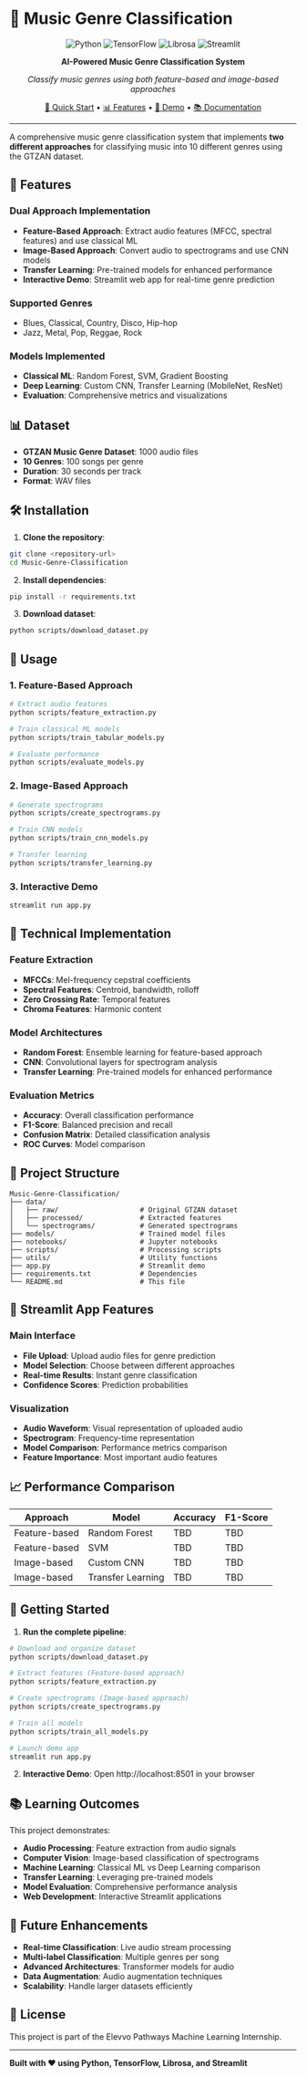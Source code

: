 # 🎵 Music Genre Classification

<div align="center">

![Python](https://img.shields.io/badge/Python-3.8+-blue.svg)
![TensorFlow](https://img.shields.io/badge/TensorFlow-2.13+-orange.svg)
![Librosa](https://img.shields.io/badge/Librosa-0.10+-green.svg)
![Streamlit](https://img.shields.io/badge/Streamlit-1.25+-red.svg)

**AI-Powered Music Genre Classification System**

*Classify music genres using both feature-based and image-based approaches*

[🚀 Quick Start](#-quick-start) • [📊 Features](#-features) • [🎯 Demo](#-demo) • [📚 Documentation](#-documentation)

</div>

---

A comprehensive music genre classification system that implements **two different approaches** for classifying music into 10 different genres using the GTZAN dataset.

## 🚀 Features

### **Dual Approach Implementation**
- **Feature-Based Approach**: Extract audio features (MFCC, spectral features) and use classical ML
- **Image-Based Approach**: Convert audio to spectrograms and use CNN models
- **Transfer Learning**: Pre-trained models for enhanced performance
- **Interactive Demo**: Streamlit web app for real-time genre prediction

### **Supported Genres**
- Blues, Classical, Country, Disco, Hip-hop
- Jazz, Metal, Pop, Reggae, Rock

### **Models Implemented**
- **Classical ML**: Random Forest, SVM, Gradient Boosting
- **Deep Learning**: Custom CNN, Transfer Learning (MobileNet, ResNet)
- **Evaluation**: Comprehensive metrics and visualizations

## 📊 Dataset

- **GTZAN Music Genre Dataset**: 1000 audio files
- **10 Genres**: 100 songs per genre
- **Duration**: 30 seconds per track
- **Format**: WAV files

## 🛠️ Installation

1. **Clone the repository**:
```bash
git clone <repository-url>
cd Music-Genre-Classification
```

2. **Install dependencies**:
```bash
pip install -r requirements.txt
```

3. **Download dataset**:
```bash
python scripts/download_dataset.py
```

## 🎯 Usage

### 1. Feature-Based Approach
```bash
# Extract audio features
python scripts/feature_extraction.py

# Train classical ML models
python scripts/train_tabular_models.py

# Evaluate performance
python scripts/evaluate_models.py
```

### 2. Image-Based Approach
```bash
# Generate spectrograms
python scripts/create_spectrograms.py

# Train CNN models
python scripts/train_cnn_models.py

# Transfer learning
python scripts/transfer_learning.py
```

### 3. Interactive Demo
```bash
streamlit run app.py
```

## 🔧 Technical Implementation

### **Feature Extraction**
- **MFCCs**: Mel-frequency cepstral coefficients
- **Spectral Features**: Centroid, bandwidth, rolloff
- **Zero Crossing Rate**: Temporal features
- **Chroma Features**: Harmonic content

### **Model Architectures**
- **Random Forest**: Ensemble learning for feature-based approach
- **CNN**: Convolutional layers for spectrogram analysis
- **Transfer Learning**: Pre-trained models for enhanced performance

### **Evaluation Metrics**
- **Accuracy**: Overall classification performance
- **F1-Score**: Balanced precision and recall
- **Confusion Matrix**: Detailed classification analysis
- **ROC Curves**: Model comparison

## 📁 Project Structure

```
Music-Genre-Classification/
├── data/
│   ├── raw/                    # Original GTZAN dataset
│   ├── processed/              # Extracted features
│   └── spectrograms/           # Generated spectrograms
├── models/                     # Trained model files
├── notebooks/                  # Jupyter notebooks
├── scripts/                    # Processing scripts
├── utils/                      # Utility functions
├── app.py                      # Streamlit demo
├── requirements.txt            # Dependencies
└── README.md                   # This file
```

## 🎨 Streamlit App Features

### **Main Interface**
- **File Upload**: Upload audio files for genre prediction
- **Model Selection**: Choose between different approaches
- **Real-time Results**: Instant genre classification
- **Confidence Scores**: Prediction probabilities

### **Visualization**
- **Audio Waveform**: Visual representation of uploaded audio
- **Spectrogram**: Frequency-time representation
- **Model Comparison**: Performance metrics comparison
- **Feature Importance**: Most important audio features

## 📈 Performance Comparison

| Approach | Model | Accuracy | F1-Score |
|----------|-------|----------|----------|
| Feature-based | Random Forest | TBD | TBD |
| Feature-based | SVM | TBD | TBD |
| Image-based | Custom CNN | TBD | TBD |
| Image-based | Transfer Learning | TBD | TBD |

## 🚀 Getting Started

1. **Run the complete pipeline**:
```bash
# Download and organize dataset
python scripts/download_dataset.py

# Extract features (Feature-based approach)
python scripts/feature_extraction.py

# Create spectrograms (Image-based approach)
python scripts/create_spectrograms.py

# Train all models
python scripts/train_all_models.py

# Launch demo app
streamlit run app.py
```

2. **Interactive Demo**: Open http://localhost:8501 in your browser

## 📚 Learning Outcomes

This project demonstrates:
- **Audio Processing**: Feature extraction from audio signals
- **Computer Vision**: Image-based classification of spectrograms
- **Machine Learning**: Classical ML vs Deep Learning comparison
- **Transfer Learning**: Leveraging pre-trained models
- **Model Evaluation**: Comprehensive performance analysis
- **Web Development**: Interactive Streamlit applications

## 🔮 Future Enhancements

- **Real-time Classification**: Live audio stream processing
- **Multi-label Classification**: Multiple genres per song
- **Advanced Architectures**: Transformer models for audio
- **Data Augmentation**: Audio augmentation techniques
- **Scalability**: Handle larger datasets efficiently

## 📄 License

This project is part of the Elevvo Pathways Machine Learning Internship.

---

**Built with ❤️ using Python, TensorFlow, Librosa, and Streamlit**
